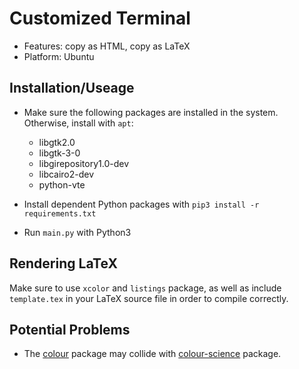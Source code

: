 # Customized Terminal

- Features: copy as HTML, copy as LaTeX
- Platform: Ubuntu

## Installation/Useage

- Make sure the following packages are installed in the system. Otherwise, install with `apt`:
    - libgtk2.0
    - libgtk-3-0
    - libgirepository1.0-dev
    - libcairo2-dev
    - python-vte

- Install dependent Python packages with `pip3 install -r requirements.txt`
- Run `main.py` with Python3

## Rendering LaTeX

Make sure to use `xcolor` and `listings` package, as well as include `template.tex` in your LaTeX source file in order to compile correctly. 

## Potential Problems
- The [colour](https://pypi.org/project/colour/) package may collide with [colour-science](https://pypi.org/project/colour-science/) package. 